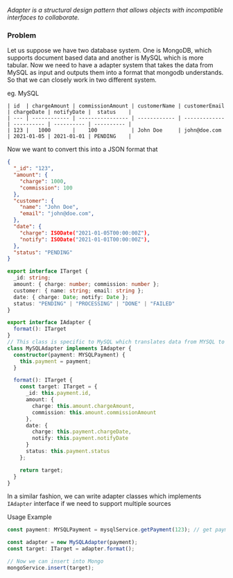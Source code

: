 _Adapter is a structural design pattern that allows objects with incompatible interfaces to collaborate._

### Problem

Let us suppose we have two database system. One is MongoDB, which supports document based data and another is MySQL which is more tabular.
Now we need to have a adapter system that takes the data from MySQL as input and outputs them into a format that mongodb understands.
So that we can closely work in two different system.

eg. MySQL

```
| id  | chargeAmount | commissionAmount | customerName | customerEmail | chargeDate | notifyDate |  status    |
| --- | ------------ | ---------------- | ------------ | ------------- | ---------- | ---------- | ---------- |
| 123 |   1000       |    100           | John Doe     | john@doe.com  | 2021-01-05 | 2021-01-01 | PENDING    |
```

Now we want to convert this into a JSON format that

```JSON
{
  "_id": "123",
  "amount": {
    "charge": 1000,
    "commission": 100
  },
  "customer": {
    "name": "John Doe",
    "email": "john@doe.com",
  },
  "date": {
    "charge": ISODate("2021-01-05T00:00:00Z"),
    "notify": ISODate("2021-01-01T00:00:00Z"),
  },
  "status": "PENDING"
}
```

```typescript
export interface ITarget {
  _id: string;
  amount: { charge: number; commission: number };
  customer: { name: string; email: string };
  date: { charge: Date; notify: Date };
  status: "PENDING" | "PROCESSING" | "DONE" | "FAILED"
}

export interface IAdapter {
  format(): ITarget
}
// This class is specific to MySQL which translates data from MYSQL to target JSON
class MySQLAdapter implements IAdapter {
  constructor(payment: MYSQLPayment) {
    this.payment = payment;
  }

  format(): ITarget {
    const target: ITarget = {
      _id: this.payment.id,
      amount: {
        charge: this.amount.chargeAmount,
        commission: this.amount.commissionAmount
      },
      date: {
        charge: this.payment.chargeDate,
        notify: this.payment.notifyDate
      }
      status: this.payment.status
    };

    return target;
  }
}
```
In a similar fashion, we can write adapter classes which implements `IAdapter` interface if we need to support multiple sources

Usage Example

```typescript
const payment: MYSQLPayment = mysqlService.getPayment(123); // get payment from MYSQL

const adapter = new MySQLAdapter(payment);
const target: ITarget = adapter.format();

// Now we can insert into Mongo 
mongoService.insert(target);

```
